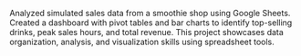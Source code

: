 Analyzed simulated sales data from a smoothie shop using Google Sheets. Created a dashboard with pivot tables and bar charts to identify top-selling drinks, peak sales hours, and total revenue. This project showcases data organization, analysis, and visualization skills using spreadsheet tools.
